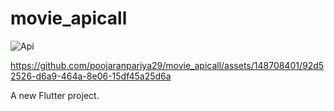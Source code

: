 # movie_apicall

![Api](https://github.com/poojaranpariya29/movie_apicall/assets/148708401/5887da7c-81cb-4956-a78c-bf7998f2ea3d)


https://github.com/poojaranpariya29/movie_apicall/assets/148708401/92d52526-d6a9-464a-8e06-15df45a25d6a

A new Flutter project.



